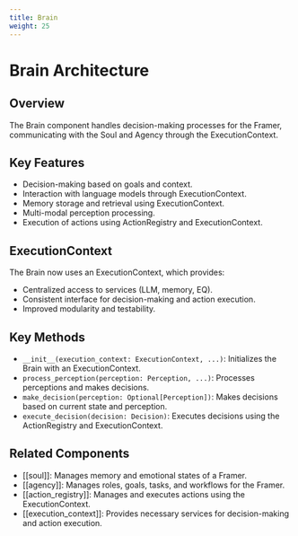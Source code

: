 ```yaml
---
title: Brain
weight: 25
---
```


# Brain Architecture

## Overview

The Brain component handles decision-making processes for the Framer, communicating with the Soul and Agency through the ExecutionContext.

## Key Features

- Decision-making based on goals and context.
- Interaction with language models through ExecutionContext.
- Memory storage and retrieval using ExecutionContext.
- Multi-modal perception processing.
- Execution of actions using ActionRegistry and ExecutionContext.

## ExecutionContext

The Brain now uses an ExecutionContext, which provides:

- Centralized access to services (LLM, memory, EQ).
- Consistent interface for decision-making and action execution.
- Improved modularity and testability.

## Key Methods

- `__init__(execution_context: ExecutionContext, ...)`: Initializes the Brain with an ExecutionContext.
- `process_perception(perception: Perception, ...)`: Processes perceptions and makes decisions.
- `make_decision(perception: Optional[Perception])`: Makes decisions based on current state and perception.
- `execute_decision(decision: Decision)`: Executes decisions using the ActionRegistry and ExecutionContext.

## Related Components

- [[soul]]: Manages memory and emotional states of a Framer.
- [[agency]]: Manages roles, goals, tasks, and workflows for the Framer.
- [[action_registry]]: Manages and executes actions using the ExecutionContext.
- [[execution_context]]: Provides necessary services for decision-making and action execution.

